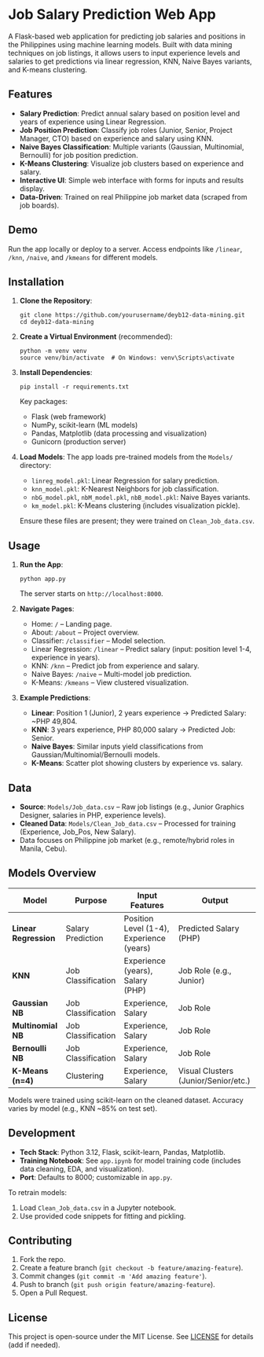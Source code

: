 # Job Salary Prediction Web App

A Flask-based web application for predicting job salaries and positions in the Philippines using machine learning models. Built with data mining techniques on job listings, it allows users to input experience levels and salaries to get predictions via linear regression, KNN, Naive Bayes variants, and K-means clustering.

## Features

- **Salary Prediction**: Predict annual salary based on position level and years of experience using Linear Regression.
- **Job Position Prediction**: Classify job roles (Junior, Senior, Project Manager, CTO) based on experience and salary using KNN.
- **Naive Bayes Classification**: Multiple variants (Gaussian, Multinomial, Bernoulli) for job position prediction.
- **K-Means Clustering**: Visualize job clusters based on experience and salary.
- **Interactive UI**: Simple web interface with forms for inputs and results display.
- **Data-Driven**: Trained on real Philippine job market data (scraped from job boards).

## Demo

Run the app locally or deploy to a server. Access endpoints like `/linear`, `/knn`, `/naive`, and `/kmeans` for different models.

## Installation

1. **Clone the Repository**:
   ```
   git clone https://github.com/yourusername/deyb12-data-mining.git
   cd deyb12-data-mining
   ```

2. **Create a Virtual Environment** (recommended):
   ```
   python -m venv venv
   source venv/bin/activate  # On Windows: venv\Scripts\activate
   ```

3. **Install Dependencies**:
   ```
   pip install -r requirements.txt
   ```

   Key packages:
   - Flask (web framework)
   - NumPy, scikit-learn (ML models)
   - Pandas, Matplotlib (data processing and visualization)
   - Gunicorn (production server)

4. **Load Models**:
   The app loads pre-trained models from the `Models/` directory:
   - `linreg_model.pkl`: Linear Regression for salary prediction.
   - `knn_model.pkl`: K-Nearest Neighbors for job classification.
   - `nbG_model.pkl`, `nbM_model.pkl`, `nbB_model.pkl`: Naive Bayes variants.
   - `km_model.pkl`: K-Means clustering (includes visualization pickle).

   Ensure these files are present; they were trained on `Clean_Job_data.csv`.

## Usage

1. **Run the App**:
   ```
   python app.py
   ```
   The server starts on `http://localhost:8000`.

2. **Navigate Pages**:
   - Home: `/` – Landing page.
   - About: `/about` – Project overview.
   - Classifier: `/classifier` – Model selection.
   - Linear Regression: `/linear` – Predict salary (input: position level 1-4, experience in years).
   - KNN: `/knn` – Predict job from experience and salary.
   - Naive Bayes: `/naive` – Multi-model job prediction.
   - K-Means: `/kmeans` – View clustered visualization.

3. **Example Predictions**:
   - **Linear**: Position 1 (Junior), 2 years experience → Predicted Salary: ~PHP 49,804.
   - **KNN**: 3 years experience, PHP 80,000 salary → Predicted Job: Senior.
   - **Naive Bayes**: Similar inputs yield classifications from Gaussian/Multinomial/Bernoulli models.
   - **K-Means**: Scatter plot showing clusters by experience vs. salary.

## Data

- **Source**: `Models/Job_data.csv` – Raw job listings (e.g., Junior Graphics Designer, salaries in PHP, experience levels).
- **Cleaned Data**: `Models/Clean_Job_data.csv` – Processed for training (Experience, Job_Pos, New Salary).
- Data focuses on Philippine job market (e.g., remote/hybrid roles in Manila, Cebu).

## Models Overview

| Model | Purpose | Input Features | Output |
|-------|---------|----------------|--------|
| **Linear Regression** | Salary Prediction | Position Level (1-4), Experience (years) | Predicted Salary (PHP) |
| **KNN** | Job Classification | Experience (years), Salary (PHP) | Job Role (e.g., Junior) |
| **Gaussian NB** | Job Classification | Experience, Salary | Job Role |
| **Multinomial NB** | Job Classification | Experience, Salary | Job Role |
| **Bernoulli NB** | Job Classification | Experience, Salary | Job Role |
| **K-Means (n=4)** | Clustering | Experience, Salary | Visual Clusters (Junior/Senior/etc.) |

Models were trained using scikit-learn on the cleaned dataset. Accuracy varies by model (e.g., KNN ~85% on test set).

## Development

- **Tech Stack**: Python 3.12, Flask, scikit-learn, Pandas, Matplotlib.
- **Training Notebook**: See `app.ipynb` for model training code (includes data cleaning, EDA, and visualization).
- **Port**: Defaults to 8000; customizable in `app.py`.

To retrain models:
1. Load `Clean_Job_data.csv` in a Jupyter notebook.
2. Use provided code snippets for fitting and pickling.

## Contributing

1. Fork the repo.
2. Create a feature branch (`git checkout -b feature/amazing-feature`).
3. Commit changes (`git commit -m 'Add amazing feature'`).
4. Push to branch (`git push origin feature/amazing-feature`).
5. Open a Pull Request.

## License

This project is open-source under the MIT License. See [LICENSE](LICENSE) for details (add if needed).
